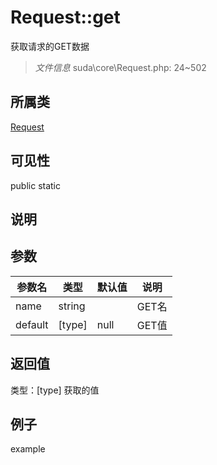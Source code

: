 # Request::get
获取请求的GET数据
> *文件信息* suda\core\Request.php: 24~502
## 所属类 

[Request](../Request.md)

## 可见性

  public  static
## 说明



## 参数

| 参数名 | 类型 | 默认值 | 说明 |
|--------|-----|-------|-------|
| name |  string |  |  GET名 |
| default |  [type] | null |  GET值 |

## 返回值
类型：[type]
 获取的值

## 例子

example